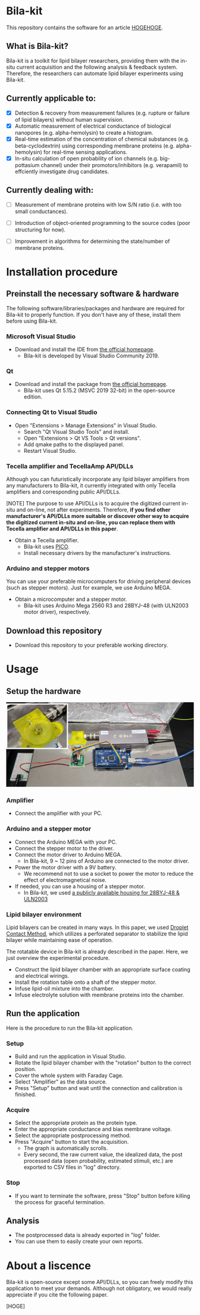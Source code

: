 # Bila-kit
This repository contains the software for an article [HOGEHOGE](https://www.kikagaku.ai/).

## What is Bila-kit?
Bila-kit is a toolkit for lipid bilayer researchers, providing them with the in-situ current acquisition and the following analysis & feedback system. Therefore, the researchers can automate lipid bilayer experiments using Bila-kit. 

## Currently applicable to:
- [x]  Detection & recovery from measurement failures (e.g. rupture or failure of lipid bilayers) without human supervision.
- [x]  Automatic measurement of electrical conductance of biological nanopores (e.g. alpha-hemolysin) to create a histogram.
- [x]  Real-time estimation of the concentration of chemical substances (e.g. beta-cyclodextrin) using corresponding membrane proteins (e.g. alpha-hemolysin) for real-time sensing applications.
- [x]  In-situ calculation of open probability of ion channels (e.g. big-pottasium channel) under their promotors/inhibitors (e.g. verapamil) to effciently investigate drug candidates. 

## Currently dealing with:
- [ ] Measurement of membrane proteins with low S/N ratio (i.e. with too small conductances).
- [ ] Introduction of object-oriented programming to the source codes (poor structuring for now).
- [ ] Improvement in algorithms for determining the state/number of membrane proteins.


# Installation procedure

## Preinstall the necessary software & hardware
The following software/libraries/packages and hardware are required for Bila-kit to properly function. If you don't have any of these, install them before using Bila-kit.

### Microsoft Visual Studio
* Download and install the IDE from [the official homepage](https://visualstudio.microsoft.com/ja/vs/).
  * Bila-kit is developed by Visual Studio Community 2019.

### Qt
* Download and install the package from [the official homepage](https://www.qt.io/ja-jp/download-open-source).
  * Bila-kit uses Qt 5.15.2 (MSVC 2019 32-bit) in the open-source edition.

### Connecting Qt to Visual Studio
* Open "Extensions > Manage Extensions" in Visual Studio.
  * Search "Qt Visual Studio Tools" and install.
  * Open "Extensions > Qt VS Tools > Qt versions".
  * Add qmake paths to the displayed panel.
  * Restart Visual Studio.

### Tecella amplifier and TecellaAmp API/DLLs
Although you can futuristically incorporate any lipid bilayer amplifiers from any manufacturers to Bila-kit, it currently integrated with only Tecella amplifiers and corresponding public API/DLLs.

[NOTE] The purpose to use API/DLLs is to acquire the digitized current in-situ and on-line, not after experiments. Therefore, **if you find other manufacturer's API/DLLs more suitable or discover other way to acquire the digitized current in-situ and on-line, you can replace them with Tecella amplifier and API/DLLs in this paper**. 

* Obtain a Tecella amplifier.
  * Bila-kit uses [PICO](http://www.tecella.com/pico.html).
  * Install necessary drivers by the manufacturer's instructions.

### Arduino and stepper motors
You can use your preferable microcomputers for driving peripheral devices (such as stepper motors). Just for example, we use Arduino MEGA. 

* Obtain a microcomputer and a stepper motor.
  * Bila-kit uses Arduino Mega 2560 R3 and 28BYJ-48 (with ULN2003 motor driver), respectively.

## Download this repository
* Download this repository to your preferable working directory.


# Usage

## Setup the hardware
![Device image](/Assets/device.PNG)

### Amplifier
* Connect the amplifier with your PC.

### Arduino and a stepper motor
* Connect the Arduino MEGA with your PC.
* Connect the stepper motor to the driver.
* Connect the motor driver to Arduino MEGA.
  * In Bila-kit, 9 ~ 12 pins of Arduino are connected to the motor driver.
* Power the motor driver with a 9V battery.
  * We recommend not to use a socket to power the motor to reduce the effect of electromagnetical noise.
* If needed, you can use a housing of a stepper motor.
  * In Bila-kit, we used [a publicly available housing for 28BYJ-48 & ULN2003](https://www.thingiverse.com/thing:5145361)

### Lipid bilayer environment
Lipid bilayers can be created in many ways. In this paper, we used [Droplet Contact Method](https://www.nature.com/articles/srep01995), which utilizes a perforated separator to stabilize the lipid bilayer while maintaining ease of operation.

The rotatable device in Bila-kit is already described in the paper. Here, we just overview the experimental procedure.

* Construct the lipid bilayer chamber with an appropriate surface coating and electrical wirings.
* Install the rotation table onto a shaft of the stepper motor.
* Infuse lipid-oil mixture into the chamber.
* Infuse electrolyte solution with membrane proteins into the chamber.

## Run the application
Here is the procedure to run the Bila-kit application.

### Setup
* Build and run the application in Visual Studio.
* Rotate the lipid bilayer chamber with the "rotation" button to the correct position.
* Cover the whole system with Faraday Cage.
* Select "Amplifier" as the data source.
* Press "Setup" button and wait until the connection and calibration is finished.

### Acquire
* Select the appropriate protein as the protein type.
* Enter the appropriate conductance and bias membrane voltage.
* Select the appropriate postprocessing method.
* Press "Acquire" button to start the acquisition.
  * The graph is automatically scrolls.
  * Every second, the raw current value, the idealized data, the post processed data (open probability, estimated stimuli, etc.) are exported to CSV files in "log" directory.

### Stop
* If you want to terminate the software, press "Stop" button before killing the process for graceful termination.

## Analysis
* The postprocessed data is already exported in "log" folder.
* You can use them to easily create your own reports.


# About a liscence
Bila-kit is open-source except some API/DLLs, so you can freely modify this application to meet your demands. Although not obligatory, we would really appreciate if you cite the following paper.

[HOGE]



